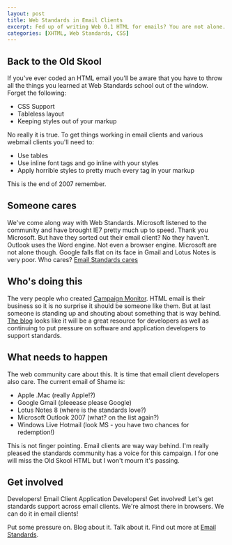 ```yaml
--- 
layout: post
title: Web Standards in Email Clients
excerpt: Fed up of writing Web 0.1 HTML for emails? You are not alone. Join the campaign to sort out standards support in HTML clients.
categories: [XHTML, Web Standards, CSS]
---
```

## Back to the Old Skool

If you've ever coded an HTML email you'll be aware that you have to throw all the things you learned at Web Standards school out of the window. Forget the following:

*   CSS Support
*   Tableless layout
*   Keeping styles out of your markup

No really it is true. To get things working in email clients and various webmail clients you'll need to:

*   Use tables
*   Use inline font tags and go inline with your styles
*   Apply horrible styles to pretty much every tag in your markup

This is the end of 2007 remember.

## Someone cares

We've come along way with Web Standards. Microsoft listened to the community and have brought IE7 pretty much up to speed. Thank you Microsoft. But have they sorted out their email client? No they haven't. Outlook uses the Word engine. Not even a browser engine. Microsoft are not alone though. Google falls flat on its face in Gmail and Lotus Notes is very poor. Who cares? [Email Standards cares][1]

## Who's doing this

The very people who created [Campaign Monitor][2]. HTML email is their business so it is no surprise it should be someone like them. But at last someone is standing up and shouting about something that is way behind. [The blog][3] looks like it will be a great resource for developers as well as continuing to put pressure on software and application developers to support standards.

## What needs to happen

The web community care about this. It is time that email client developers also care. The current email of Shame is:

*   Apple .Mac (really Apple!?)
*   Google Gmail (pleeease please Google)
*   Lotus Notes 8 (where is the standards love?)
*   Microsoft Outlook 2007 (what? on the list again?)
*   Windows Live Hotmail (look MS - you have two chances for redemption!)

This is not finger pointing. Email clients are way way behind. I'm really pleased the standards community has a voice for this campaign. I for one will miss the Old Skool HTML but I won't mourn it's passing.

## Get involved

Developers! Email Client Application Developers! Get involved! Let's get standards support across email clients. We're almost there in browsers. We can do it in email clients!

Put some pressure on. Blog about it. Talk about it. Find out more at [Email Standards][1].

 [1]: http://www.email-standards.org/
 [2]: http://www.campaignmonitor.com/
 [3]: http://www.email-standards.org/blog/
